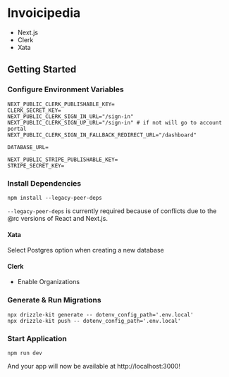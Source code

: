 # Invoicipedia

- Next.js
- Clerk
- Xata

## Getting Started

### Configure Environment Variables

```
NEXT_PUBLIC_CLERK_PUBLISHABLE_KEY=
CLERK_SECRET_KEY=
NEXT_PUBLIC_CLERK_SIGN_IN_URL="/sign-in"
NEXT_PUBLIC_CLERK_SIGN_UP_URL="/sign-in" # if not will go to account portal
NEXT_PUBLIC_CLERK_SIGN_IN_FALLBACK_REDIRECT_URL="/dashboard"

DATABASE_URL=

NEXT_PUBLIC_STRIPE_PUBLISHABLE_KEY=
STRIPE_SECRET_KEY=
```

### Install Dependencies

```
npm install --legacy-peer-deps
```

`--legacy-peer-deps` is currently required because of conflicts due to the @rc versions of React and Next.js.

#### Xata

Select Postgres option when creating a new database

#### Clerk

* Enable Organizations

### Generate & Run Migrations

```
npx drizzle-kit generate -- dotenv_config_path='.env.local'
npx drizzle-kit push -- dotenv_config_path='.env.local'
```

### Start Application

```
npm run dev
```

And your app will now be available at http://localhost:3000!
